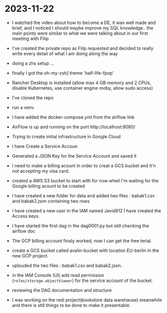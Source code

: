 # 2023-11-22

- I watched the video about how to become a DE, it was well made and brief, and I noticed I should maybe improve my SQL knowledge.. the main points were similar to what we were talking about in our first meeting with Filip 
- I've created the private repo as Filip requested and decided to really write every detail of what I am doing along the way
- doing a zhs setup ...

- finally I got the oh-my-zsh] theme 'half-life-fpop'

- Rancher Desktop is installed (allow max 4 GB memory and 2 CPUs, disable Kubernetes, use container engine moby, allow sudo access)
- I've cloned the repo
-  run a venv 
- I have added the docker-compose.yml from the airflow link
- AirFlow is up and running on the port http://localhost:8080/
- Trying to create initial infrastructure in Google Cloud
- I have Create a Service Accoun 
- Generated a JSON Key for the Service Account and saved it 
- I need to make a billing acount in order to creat a GCS bucket and it'n not accepting my visa card.
- created a AWS S3 bucket to start with for now wheil I'm waiting for the Google billing acount to be created
- I have created a new folder for data and added two files : babak1.csv and babak2.json containing two rows 

- I have created a new user in the IAM named Javid912 I have created the Access keys.
- I have started the first dag in the dag0001.py but still checking the airflow doc
- The GCP billing account finaly worked, now I can get the free terial.
- create a GCS bucket called avalin-bucket with location EU-berlin in the new GCP project.
- uplouded the two files : babak1.csv and babak2.json.
- in the IAM Console (UI) add read permission (`roles/storage.objectViewer`) for the service account of the bucket.
- reviewing the DAG documentation and structure 
- I was working on the redi project(bookstore data warehause) meanwhile and there is still things to be done to make it presentable.



